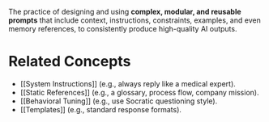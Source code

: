 The practice of designing and using **complex, modular, and reusable prompts** that include context, instructions, constraints, examples, and even memory references, to consistently produce high-quality AI outputs.

# Related Concepts
- [[System Instructions]] (e.g., always reply like a medical expert).
- [[Static References]] (e.g., a glossary, process flow, company mission).
- [[Behavioral Tuning]] (e.g., use Socratic questioning style).
- [[Templates]] (e.g., standard response formats).